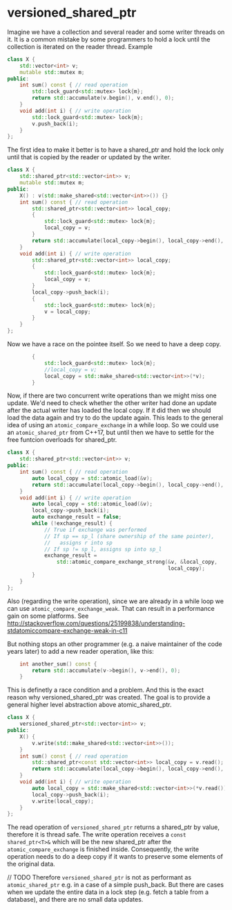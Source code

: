 # versioned_shared_ptr

Imagine we have a collection and several reader and some writer threads on it.
It is a common mistake by some programmers to hold a lock until the collection is iterated on the reader thread.
Example

```c++
class X {
    std::vector<int> v;
    mutable std::mutex m;
public:
    int sum() const { // read operation
        std::lock_guard<std::mutex> lock{m};
        return std::accumulate(v.begin(), v.end(), 0);
    }
    void add(int i) { // write operation
        std::lock_guard<std::mutex> lock{m};
        v.push_back(i);
    }
};
```

The first idea to make it better is to have a shared_ptr and hold the lock only until that is copied by the reader or updated by the writer.
```c++
class X {
    std::shared_ptr<std::vector<int>> v;
    mutable std::mutex m;
public:
    X() : v(std::make_shared<std::vector<int>>()) {}
    int sum() const { // read operation
        std::shared_ptr<std::vector<int>> local_copy;
        {
            std::lock_guard<std::mutex> lock{m};
            local_copy = v;
        }
        return std::accumulate(local_copy->begin(), local_copy->end(), 0);
    }
    void add(int i) { // write operation
        std::shared_ptr<std::vector<int>> local_copy;
        {
            std::lock_guard<std::mutex> lock{m};
            local_copy = v;
        }
        local_copy->push_back(i);
        {
            std::lock_guard<std::mutex> lock{m};
            v = local_copy;
        }
    }
};
```
Now we have a race on the pointee itself.
So we need to have a deep copy.
```c++
        {
            std::lock_guard<std::mutex> lock{m};
            //local_copy = v;
            local_copy = std::make_shared<std::vector<int>>(*v);
        }
```
Now, if there are two concurrent write operations than we might miss one update.
We'd need to check whether the other writer had done an update after the actual writer has loaded the local copy.
If it did then we should load the data again and try to do the update again.
This leads to the general idea of using an `atomic_compare_exchange` in a while loop.
So we could use an `atomic_shared_ptr` from C++17, but until then we have to settle for the free funtcion overloads for shared_ptr.
  
```c++
class X {
    std::shared_ptr<std::vector<int>> v;
public:
    int sum() const { // read operation
        auto local_copy = std::atomic_load(&v);
        return std::accumulate(local_copy->begin(), local_copy->end(), 0);
    }
    void add(int i) { // write operation
        auto local_copy = std::atomic_load(&v);
        local_copy->push_back(i);
        auto exchange_result = false;
        while (!exchange_result) {
            // True if exchange was performed
            // If sp == sp_l (share ownership of the same pointer),
            //   assigns r into sp
            // If sp != sp_l, assigns sp into sp_l
            exchange_result =
                std::atomic_compare_exchange_strong(&v, &local_copy,
                                                    local_copy);
        }
    }
};
```

Also (regarding the write operation), since we are already in a while loop we can use `atomic_compare_exchange_weak`.
That can result in a performance gain on some platforms.
See http://stackoverflow.com/questions/25199838/understanding-stdatomiccompare-exchange-weak-in-c11

But nothing stops an other programmer (e.g. a naive maintainer of the code years later) to add a new reader operation, like this:
```c++
    int another_sum() const {
        return std::accumulate(v->begin(), v->end(), 0);
    }
```
This is definetly a race condition and a problem. 
And this is the exact reason why versioned_shared_ptr was created.
The goal is to provide a general higher level abstraction above atomic_shared_ptr.

```c++
class X {
    versioned_shared_ptr<std::vector<int>> v;
public:
    X() {
        v.write(std::make_shared<std::vector<int>>());
    }
    int sum() const { // read operation
        std::shared_ptr<const std::vector<int>> local_copy = v.read();
        return std::accumulate(local_copy->begin(), local_copy->end(), 0);
    }
    void add(int i) { // write operation
        auto local_copy = std::make_shared<std::vector<int>>(*v.read());
        local_copy->push_back(i);
        v.write(local_copy);
    }
};
```
The read operation of `versioned_shared_ptr` returns a shared_ptr<const T> by value, therefore it is thread safe.
The write operation receives a `const shared_ptr<T>&` which will be the new shared_ptr after the `atomic_compare_exchange` is finished inside.
Consequently, the write operation needs to do a deep copy if it wants to preserve some elements of the original data.

// TODO
Therefore `versioned_shared_ptr` is not as performant as `atomic_shared_ptr` e.g. in a case of a simple push_back.
But there are cases when we update the entire data in a lock step (e.g. fetch a table from a database), and there are no small data updates.

